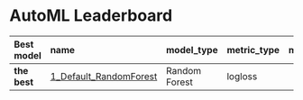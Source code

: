 # AutoML Leaderboard

| Best model   | name                                                       | model_type    | metric_type   |   metric_value |   train_time |
|:-------------|:-----------------------------------------------------------|:--------------|:--------------|---------------:|-------------:|
| **the best** | [1_Default_RandomForest](1_Default_RandomForest/README.md) | Random Forest | logloss       |       0.108899 |        26.53 |
